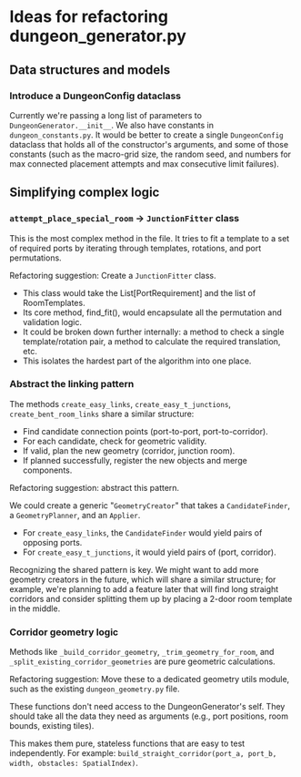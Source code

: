# Ideas for refactoring dungeon_generator.py

## Data structures and models

### Introduce a DungeonConfig dataclass

Currently we're passing a long list of parameters to `DungeonGenerator.__init__`. We also have constants in `dungeon_constants.py`. It would be better to create a single `DungeonConfig` dataclass that holds all of the constructor's arguments, and some of those constants (such as the macro-grid size, the random seed, and numbers for max connected placement attempts and max consecutive limit failures).

## Simplifying complex logic

### `attempt_place_special_room` -> `JunctionFitter` class

This is the most complex method in the file. It tries to fit a template to a set of required ports by iterating through templates, rotations, and port permutations.

Refactoring suggestion: Create a `JunctionFitter` class.

* This class would take the List[PortRequirement] and the list of RoomTemplates.
* Its core method, find_fit(), would encapsulate all the permutation and validation logic.
* It could be broken down further internally: a method to check a single template/rotation pair, a method to calculate the required translation, etc.
* This isolates the hardest part of the algorithm into one place.

### Abstract the linking pattern

The methods `create_easy_links`, `create_easy_t_junctions`, `create_bent_room_links` share a similar structure:

* Find candidate connection points (port-to-port, port-to-corridor).
* For each candidate, check for geometric validity.
* If valid, plan the new geometry (corridor, junction room).
* If planned successfully, register the new objects and merge components.

Refactoring suggestion: abstract this pattern.

We could create a generic "`GeometryCreator`" that takes a `CandidateFinder`, a `GeometryPlanner`, and an `Applier`.

* For `create_easy_links`, the `CandidateFinder` would yield pairs of opposing ports.
* For `create_easy_t_junctions`, it would yield pairs of (port, corridor).

Recognizing the shared pattern is key. We might want to add more geometry creators in the future, which will share a similar structure; for example, we're planning to add a feature later that will find long straight corridors and consider splitting them up by placing a 2-door room template in the middle.

### Corridor geometry logic

Methods like `_build_corridor_geometry`, `_trim_geometry_for_room`, and `_split_existing_corridor_geometries` are pure geometric calculations.

Refactoring suggestion: Move these to a dedicated geometry utils module, such as the existing `dungeon_geometry.py` file.

These functions don't need access to the DungeonGenerator's self. They should take all the data they need as arguments (e.g., port positions, room bounds, existing tiles).

This makes them pure, stateless functions that are easy to test independently. For example: `build_straight_corridor(port_a, port_b, width, obstacles: SpatialIndex)`.